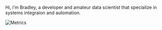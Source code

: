 Hi, i'm Bradley, a developer and amateur data scientist that specialize in systems integraion and automation.

![Metrics](https://github.com/reydarb/reydarb/blob/main/github-metrics.svg)
